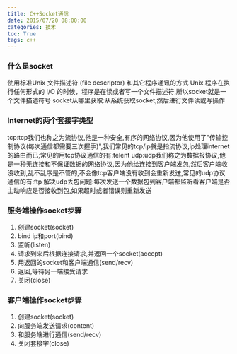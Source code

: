 ```yaml
---
title: C++Socket通信
date: 2015/07/20 08:00:00
categories: 技术
toc: True
tags: c++
---
```

### 什么是socket
使用标准Unix 文件描述符 (file descriptor) 和其它程序通讯的方式
Unix 程序在执行任何形式的 I/O 的时候，程序是在读或者写一个文件描述符,所以socket就是一个文件描述符号
socket从哪里获取:从系统获取socket,然后进行文件读或写操作

### Internet的两个套接字类型
tcp:tcp我们也称之为流协议,他是一种安全,有序的网络协议,因为他使用了"传输控制协议(每次通信都需要三次握手)",我们常见的tcp/ip就是指流协议,ip处理internet的路由而已;常见的用tcp协议通信的有:telent
udp:udp我们称之为数据报协议,他是一种无连接和不保证数据的网络协议,因为他给连接到客户端发包,然后客户端收没收到,乱不乱序是不管的,不会像tcp客户端没有收到会重新发送,常见的udp协议通信的有:ftp
解决udp丢包问题:每次发送一个数据包到客户端都监听看客户端是否主动响应是否接收到包,如果超时或者错误则重新发送

### 服务端操作socket步骤
1. 创建socket(socket)
2. bind ip和port(bind)
3. 监听(listen)
4. 请求到来后根据连接请求,并返回一个socket(accept)
5. 用返回的socket和客户端通信(send/recv)
6. 返回,等待另一端接受请求
7. 关闭(close)


### 客户端操作socket步骤
1. 创建socket(socket)
2. 向服务端发送请求(content)
3. 和服务端进行通信(send/recv)
4. 关闭套接字(close)